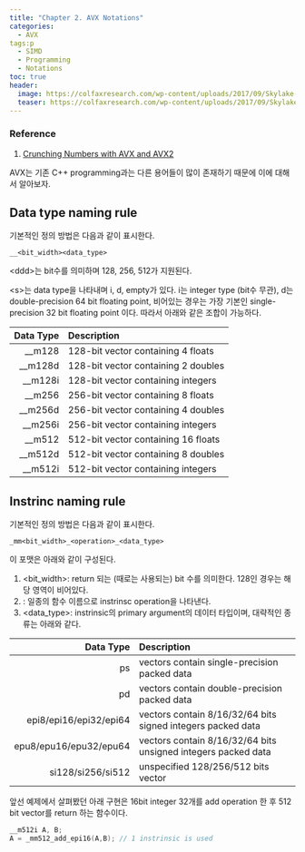 ```yaml
---
title: "Chapter 2. AVX Notations"
categories:
  - AVX
tags:p
  - SIMD
  - Programming
  - Notations
toc: true
header:
  image: https://colfaxresearch.com/wp-content/uploads/2017/09/Skylake-AVX512-banner-NOCTA.png
  teaser: https://colfaxresearch.com/wp-content/uploads/2017/09/Skylake-AVX512-banner-NOCTA.png
---
```


### Reference 
1. [Crunching Numbers with AVX and AVX2](https://www.codeproject.com/Articles/874396/Crunching-Numbers-with-AVX-and-AVX)
   
AVX는 기존 C++ programming과는 다른 용어들이 많이 존재하기 때문에 이에 대해서 알아보자. 

## Data type naming rule
기본적인 정의 방법은 다음과 같이 표시한다. 
```
__<bit_width><data_type>
```
\<ddd\>는 bit수를 의미하며 128, 256, 512가 지원된다. 

\<s\>는 data type을 나타내며 i, d, empty가 있다. 
i는 integer type (bit수 무관), d는 double-precision 64 bit floating point, 비어있는 경우는 가장 기본인 single-precision 32 bit floating point 이다.
따라서 아래와 같은 조합이 가능하다.


| Data Type	| Description |
|----------:|:-------------|
| __m128  | 128-bit vector containing 4 floats |
| __m128d | 128-bit vector containing 2 doubles |
| __m128i | 128-bit vector containing integers |
| __m256	| 256-bit vector containing 8 floats |
| __m256d | 256-bit vector containing 4 doubles​ |
| __m256i | 256-bit vector containing integers |
| __m512	| 512-bit vector containing 16 floats |
| __m512d | 512-bit vector containing 8 doubles​ |
| __m512i | 512-bit vector containing integers |


## Instrinc naming rule
기본적인 정의 방법은 다음과 같이 표시한다. 

```
_mm<bit_width>_<operation>_<data_type>
```
이 포맷은 아래와 같이 구성된다. 
1. <bit_width>: return 되는 (때로는 사용되는) bit 수를 의미한다. 128인 경우는 해당 영역이 비어있다.
3. <operation>: 일종의 함수 이름으로 instrinsc operation을 나타낸다.
4. <data_type>: instrinsic의 primary argument의 데이터 타입이며, 대략적인 종류는 아래와 같다.

| Data Type	| Description |
|----------:|:-------------|
| ps | vectors contain single-precision packed data |
| pd | vectors contain double-precision packed data |
| epi8/epi16/epi32/epi64 | vectors contain 8/16/32/64 bits signed integers packed data |
| epu8/epu16/epu32/epu64 | vectors contain 8/16/32/64 bits unsigned integers packed data |
| si128/si256/si512 | unspecified 128/256/512 bits vector |

앞선 예제에서 살펴봤던 아래 구현은 16bit integer 32개를 add operation 한 후 512 bit vector를 return 하는 함수이다.
```cpp
__m512i A, B;
A = _mm512_add_epi16(A,B); // 1 instrinsic is used
```